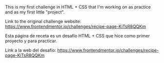 <!-- EN -->
This is my first challenge in HTML + CSS that I'm working on as practice and as my first little "project".

Link to the original challenge website: https://www.frontendmentor.io/challenges/recipe-page-KiTsR8QQKm

<!-- ES -->
Esta página de receta es un desafío HTML + CSS que hice como primer proyecto y para practicar.

Link a la web del desafío:
https://www.frontendmentor.io/challenges/recipe-page-KiTsR8QQKm
